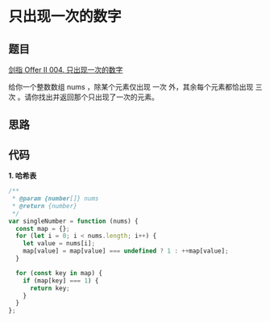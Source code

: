 # 只出现一次的数字

## 题目

[剑指 Offer II 004. 只出现一次的数字](https://leetcode-cn.com/problems/WGki4K/)

给你一个整数数组 nums ，除某个元素仅出现 一次 外，其余每个元素都恰出现 三次 。请你找出并返回那个只出现了一次的元素。

## 思路

## 代码

**1. 哈希表**

```js
/**
 * @param {number[]} nums
 * @return {number}
 */
var singleNumber = function (nums) {
  const map = {};
  for (let i = 0; i < nums.length; i++) {
    let value = nums[i];
    map[value] = map[value] === undefined ? 1 : ++map[value];
  }

  for (const key in map) {
    if (map[key] === 1) {
      return key;
    }
  }
};
```
